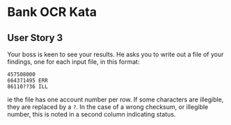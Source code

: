# Bank OCR Kata #

## User Story 3 ##

Your boss is keen to see your results. He asks you to write out
a file of your findings, one for each input file, in this format:

```
457508000
664371495 ERR
86110??36 ILL
```

ie the file has one account number per row. If some characters
are illegible, they are replaced by a `?`. In the case of a wrong
checksum, or illegible number, this is noted in a second
column indicating status.
